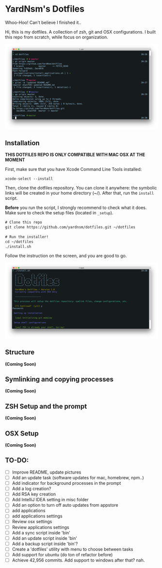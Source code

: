 # YardNsm's Dotfiles
Whoo-Hoo! Can't believe I finished it..

Hi, this is my dotfiles. A collection of zsh, git and OSX configurations. I built this repo from scratch, while focus on organization.

![the final product](https://raw.githubusercontent.com/YardNsm/dotfiles/master/_misc/media/terminal.png)

## Installation
**THIS DOTFILES REPO IS ONLY COMPATIBLE WITH MAC OSX AT THE MOMENT**

First, make sure that you have Xcode Command Line Tools installed:

```
xcode-select --install
```

Then, clone the dotfiles repository. You can clone it anywhere: the symbolic links will be created in your home directory (~/).
After that, run the `install` script.

**Before** you run the script, I strongly recommend to check what it does. Make sure to check the setup files (located in `_setup`).

```
# Clone this repo
git clone https://github.com/yardnsm/dotfiles.git ~/dotfiles

# Run the installer!
cd ~/dotfiles
./install.sh
```

Follow the instruction on the screen, and you are good to go.

![installer](https://raw.githubusercontent.com/YardNsm/dotfiles/master/_misc/media/install.png)

## Structure
__(Coming Soon)__

## Symlinking and copying processes
__(Coming Soon)__

## ZSH Setup and the prompt
__(Coming Soon)__

## OSX Setup
__(Coming Soon)__

## TO-DO:
- [ ] Improve README, update pictures
- [ ] Add an update task (software updates for mac, homebrew, npm..)
- [ ] Add indicator for background processes in the prompt
- [ ] Add a log creation?
- [ ] Add RSA key creation
- [ ] Add IntelliJ IDEA setting in misc folder
- [ ] Add an option to turn off auto updates from appstore
- [ ] add applications
- [ ] add applications settings
- [ ] Review osx settings
- [ ] Review applications settings
- [ ] Add a sync script inside 'bin'
- [ ] Add an update script inside 'bin'
- [ ] Add a backup script inside 'bin'?
- [ ] Create a 'dotfiles' utility with menu to choose between tasks
- [ ] Add support for ubuntu (do ton of refactor before)
- [ ] Achieve 42,956 commits. Add support to windows after that? nah.
